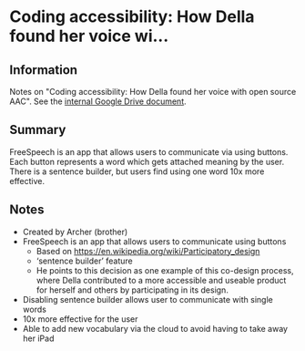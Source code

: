 # Coding accessibility: How Della found her voice wi...

## Information

Notes on "Coding accessibility: How Della found her voice with open source AAC". See the [internal Google Drive document](https://drive.google.com/file/d/1hi_coVxdIutKeb7G5Tg7ePY0_nH6EWGD/).

## Summary

FreeSpeech is an app that allows users to communicate via using buttons.  Each button represents a word which gets attached meaning by the user.  There is a sentence builder, but users find using one word 10x more effective.

## Notes

- Created by Archer (brother)
- FreeSpeech is an app that allows users to communicate using buttons
  - Based on https://en.wikipedia.org/wiki/Participatory_design 
  - ‘sentence builder’ feature
  - He points to this decision as one example of this co-design process, where Della contributed to a more accessible and useable product for herself and others by participating in its design.
- Disabling sentence builder allows user to communicate with single words
- 10x more effective for the user
- Able to add new vocabulary via the cloud to avoid having to take away her iPad
